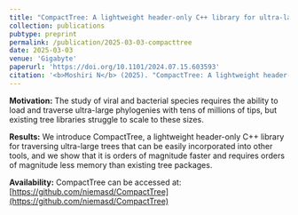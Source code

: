```yaml
---
title: "CompactTree: A lightweight header-only C++ library for ultra-large phylogenetics"
collection: publications
pubtype: preprint
permalink: /publication/2025-03-03-compacttree
date: 2025-03-03
venue: 'Gigabyte'
paperurl: 'https://doi.org/10.1101/2024.07.15.603593'
citation: '<b>Moshiri N</b> (2025). "CompactTree: A lightweight header-only C++ library for ultra-large phylogenetics." <i>Gigabyte</i>. In Press. <a href="https://doi.org/10.1101/2024.07.15.603593" target="_blank">Preprint doi:10.1101/2024.07.15.603593</a>'
---
```

**Motivation:** The study of viral and bacterial species requires the ability to load and traverse ultra-large phylogenies with tens of millions of tips, but existing tree libraries struggle to scale to these sizes.

**Results:** We introduce CompactTree, a lightweight header-only C++ library for traversing ultra-large trees that can be easily incorporated into other tools, and we show that it is orders of magnitude faster and requires orders of magnitude less memory than existing tree packages.

**Availability:** CompactTree can be accessed at: [https://github.com/niemasd/CompactTree](https://github.com/niemasd/CompactTree)
